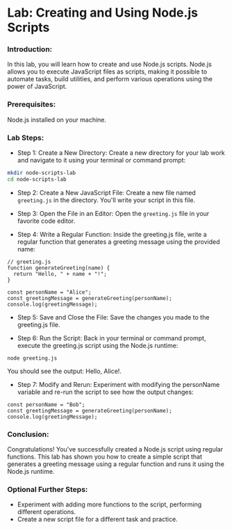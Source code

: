 # Lab: Creating and Using Node.js Scripts

### Introduction:

In this lab, you will learn how to create and use Node.js scripts. Node.js allows you to execute JavaScript files as scripts, making it possible to automate tasks, build utilities, and perform various operations using the power of JavaScript.

### Prerequisites:

Node.js installed on your machine.

### Lab Steps:

- Step 1: Create a New Directory:
Create a new directory for your lab work and navigate to it using your terminal or command prompt:

```bash
mkdir node-scripts-lab
cd node-scripts-lab
```

- Step 2: Create a New JavaScript File:
Create a new file named `greeting.js` in the directory. You'll write your script in this file.



- Step 3: Open the File in an Editor:
Open the `greeting.js` file in your favorite code editor.

- Step 4: Write a Regular Function:
Inside the greeting.js file, write a regular function that generates a greeting message using the provided name:

```shell
// greeting.js
function generateGreeting(name) {
  return "Hello, " + name + "!";
}

const personName = "Alice";
const greetingMessage = generateGreeting(personName);
console.log(greetingMessage);
```

- Step 5: Save and Close the File:
Save the changes you made to the greeting.js file.

- Step 6: Run the Script:
Back in your terminal or command prompt, execute the greeting.js script using the Node.js runtime:

```shell
node greeting.js
```

You should see the output: Hello, Alice!.

- Step 7: Modify and Rerun:
Experiment with modifying the personName variable and re-run the script to see how the output changes:

```shell
const personName = "Bob";
const greetingMessage = generateGreeting(personName);
console.log(greetingMessage);
```

### Conclusion:

Congratulations! You've successfully created a Node.js script using regular functions. This lab has shown you how to create a simple script that generates a greeting message using a regular function and runs it using the Node.js runtime.

###  Optional Further Steps:

- Experiment with adding more functions to the script, performing different operations.
- Create a new script file for a different task and practice.





